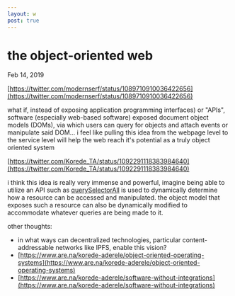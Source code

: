 ```yaml
---
layout: w
post: true
---
```

# the object-oriented web

Feb 14, 2019

[https://twitter.com/modernserf/status/1089710910036422656](https://twitter.com/modernserf/status/1089710910036422656)

what if, instead of exposing application programming interfaces) or "APIs", software (especially web-based software) exposed document object models (DOMs), via which users can query for objects and attach events or manipulate said DOM... i feel like pulling this idea from the webpage level to the service level will help the web reach it's potential as a truly object oriented system 

[https://twitter.com/Korede_TA/status/1092291118383984640](https://twitter.com/Korede_TA/status/1092291118383984640)

i think this idea is really very immense and powerful, imagine being able to utilize an API such as [querySelectorAll](https://developer.mozilla.org/en-US/docs/Web/API/Element/querySelectorAll) is used to dynamically determine how a resource can be accessed and manipulated. the object model that exposes such a resource can also be dynamically modified to accommodate whatever queries are being made to it.

other thoughts: 

- in what ways can decentralized technologies, particular content-addressable networks like IPFS, enable this vision?
- [https://www.are.na/korede-aderele/object-oriented-operating-systems](https://www.are.na/korede-aderele/object-oriented-operating-systems)
- [https://www.are.na/korede-aderele/software-without-integrations](https://www.are.na/korede-aderele/software-without-integrations)
